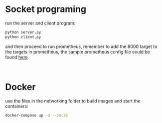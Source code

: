 # Socket programing 

run the server and client program:

```bash
python server.py
python client.py
```

and then proceed to run prometheus, remember to add the 8000 target to the targets in prometheus, the sample prometheus config file could be found [here](https://github.com/neginkheirmand/NetworkingProject/blob/master/socket%20programming/prometheus-config/prometheus.yml).

​	

# Docker

use the files in the networking folder to build images and start the containers:
	

```bash
docker-compose up -d --build
```

